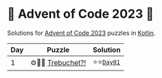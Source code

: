 # 🎄 Advent of Code 2023 🎄

Solutions for [Advent of Code 2023](https://adventofcode.com/2023/) puzzles in [Kotlin](https://kotlinlang.org/).

| Day | Puzzle                                                   | Solution                                      |
|-----|----------------------------------------------------------|-----------------------------------------------|
| 1   | ⚙🏹🏰 [Trebuchet?!](https://adventofcode.com/2023/day/1) | ⭐⭐[`Day01`](src/main/kotlin/aoc2023/day01.kt) |
